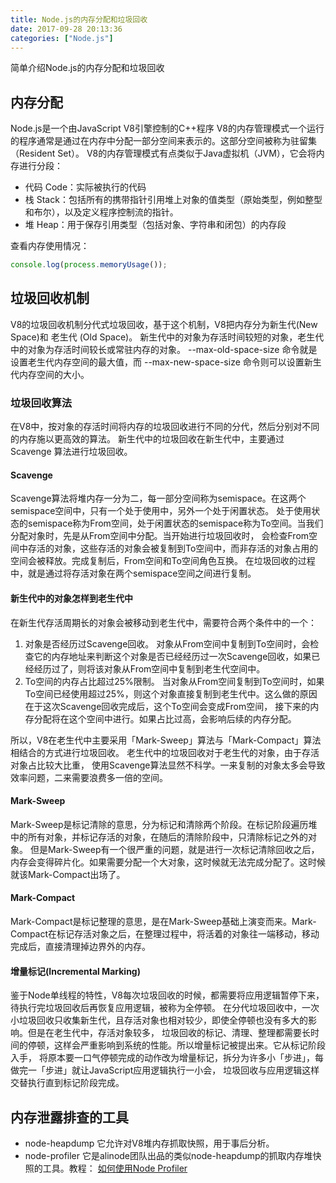 ```yaml
---
title: Node.js的内存分配和垃圾回收
date: 2017-09-28 20:13:36
categories: ["Node.js"]
---
```

简单介绍Node.js的内存分配和垃圾回收



## 内存分配
Node.js是一个由JavaScript V8引擎控制的C++程序
V8的内存管理模式一个运行的程序通常是通过在内存中分配一部分空间来表示的。这部分空间被称为驻留集（Resident Set）。
V8的内存管理模式有点类似于Java虚拟机（JVM），它会将内存进行分段：
* 代码 Code：实际被执行的代码
* 栈 Stack：包括所有的携带指针引用堆上对象的值类型（原始类型，例如整型和布尔），以及定义程序控制流的指针。
* 堆 Heap：用于保存引用类型（包括对象、字符串和闭包）的内存段

查看内存使用情况：
```javascript
console.log(process.memoryUsage());
```

## 垃圾回收机制
V8的垃圾回收机制分代式垃圾回收，基于这个机制，V8把内存分为新生代(New Space)和 老生代 (Old Space)。
新生代中的对象为存活时间较短的对象，老生代中的对象为存活时间较长或常驻内存的对象。
--max-old-space-size 命令就是设置老生代内存空间的最大值，而 --max-new-space-size 命令则可以设置新生代内存空间的大小。

### 垃圾回收算法
在V8中，按对象的存活时间将内存的垃圾回收进行不同的分代，然后分别对不同的内存施以更高效的算法。
新生代中的垃圾回收在新生代中，主要通过 Scavenge 算法进行垃圾回收。
#### Scavenge
Scavenge算法将堆内存一分为二，每一部分空间称为semispace。在这两个semispace空间中，只有一个处于使用中，另外一个处于闲置状态。
处于使用状态的semispace称为From空间，处于闲置状态的semispace称为To空间。当我们分配对象时，先是从From空间中分配。当开始进行垃圾回收时，
会检查From空间中存活的对象，这些存活的对象会被复制到To空间中，而非存活的对象占用的空间会被释放。完成复制后，From空间和To空间角色互换。
在垃圾回收的过程中，就是通过将存活对象在两个semispace空间之间进行复制。

#### 新生代中的对象怎样到老生代中

在新生代存活周期长的对象会被移动到老生代中，需要符合两个条件中的一个：
1. 对象是否经历过Scavenge回收。
对象从From空间中复制到To空间时，会检查它的内存地址来判断这个对象是否已经经历过一次Scavenge回收，如果已经经历过了，则将该对象从From空间中复制到老生代空间中。
2. To空间的内存占比超过25%限制。
当对象从From空间复制到To空间时，如果To空间已经使用超过25%，则这个对象直接复制到老生代中。这么做的原因在于这次Scavenge回收完成后，这个To空间会变成From空间，
接下来的内存分配将在这个空间中进行。如果占比过高，会影响后续的内存分配。

所以，V8在老生代中主要采用「Mark-Sweep」算法与「Mark-Compact」算法相结合的方式进行垃圾回收。
老生代中的垃圾回收对于老生代的对象，由于存活对象占比较大比重，
使用Scavenge算法显然不科学。一来复制的对象太多会导致效率问题，二来需要浪费多一倍的空间。
#### Mark-Sweep
Mark-Sweep是标记清除的意思，分为标记和清除两个阶段。在标记阶段遍历堆中的所有对象，并标记存活的对象，在随后的清除阶段中，只清除标记之外的对象。
但是Mark-Sweep有一个很严重的问题，就是进行一次标记清除回收之后，内存会变得碎片化。如果需要分配一个大对象，这时候就无法完成分配了。这时候就该Mark-Compact出场了。
#### Mark-Compact
Mark-Compact是标记整理的意思，是在Mark-Sweep基础上演变而来。Mark-Compact在标记存活对象之后，在整理过程中，将活着的对象往一端移动，移动完成后，直接清理掉边界外的内存。

#### 增量标记(Incremental Marking)
鉴于Node单线程的特性，V8每次垃圾回收的时候，都需要将应用逻辑暂停下来，待执行完垃圾回收后再恢复应用逻辑，被称为全停顿。
在分代垃圾回收中，一次小垃圾回收只收集新生代，且存活对象也相对较少，即使全停顿也没有多大的影响。但是在老生代中，存活对象较多，
垃圾回收的标记、清理、整理都需要长时间的停顿，这样会严重影响到系统的性能。所以增量标记被提出来。它从标记阶段入手，
将原本要一口气停顿完成的动作改为增量标记，拆分为许多小「步进」，每做完一「步进」就让JavaScript应用逻辑执行一小会，
垃圾回收与应用逻辑这样交替执行直到标记阶段完成。

## 内存泄露排查的工具
* node-heapdump
它允许对V8堆内存抓取快照，用于事后分析。
* node-profiler
它是alinode团队出品的类似node-heapdump的抓取内存堆快照的工具。教程： [如何使用Node Profiler](https://github.com/ali-sdk/node-profiler/wiki/%E5%A6%82%E4%BD%95%E4%BD%BF%E7%94%A8Node-Profiler)
